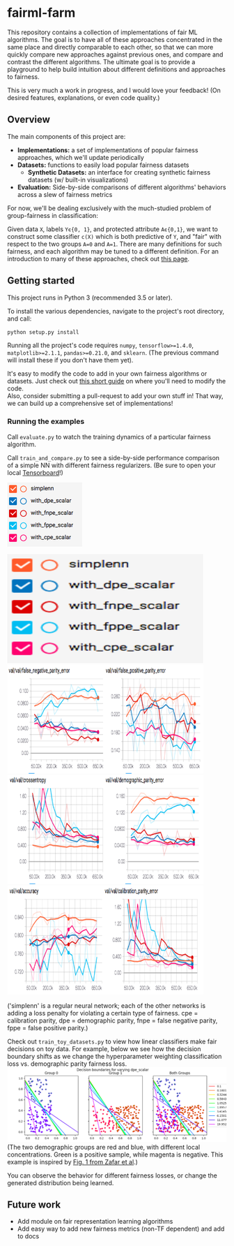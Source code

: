 # fairml-farm
This repository contains a collection of implementations of fair ML algorithms.
The goal is to have all of these approaches concentrated in the same place and directly comparable to each other, so that we can more quickly compare new approaches against previous ones, and compare and contrast the different algorithms.
The ultimate goal is to provide a playground to help build intuition about different definitions and approaches to fairness.

This is very much a work in progress, and I would love your feedback!
 (On desired features, explanations, or even code quality.)

## Overview
The main components of this project are:

* **Implementations:** a set of implementations of popular fairness approaches, which we'll update periodically
* **Datasets:** functions to easily load popular fairness datasets
	* **Synthetic Datasets:** an interface for creating synthetic fairness datasets (w/ built-in visualizations)
* **Evaluation:** Side-by-side comparisons of different algorithms' behaviors across a slew of fairness metrics

For now, we'll be dealing exclusively with the much-studied problem of group-fairness in classification:

Given data `X`, labels `Yϵ{0, 1}`, and protected attribute `Aϵ{0,1}`, we want to construct some classifier `c(X)` which is both predictive of `Y`, and "fair" with respect to the two groups `A=0` and `A=1`.
 There are many definitions for such fairness, and each algorithm may be tuned to a different definition.
For an introduction to many of these approaches, check out [this page](https://speak-statistics-to-power.github.io/fairness/).

## Getting started

This project runs in Python 3 (recommended 3.5 or later).

To install the various dependencies, navigate to the project's root directory, and call:
```bash
python setup.py install
```
Running all the project's code requires
 `numpy`, `tensorflow>=1.4.0`, `matplotlib>=2.1.1`, `pandas>=0.21.0`, and `sklearn`.
 (The previous command will install these if you don't have them yet).

It's easy to modify the code to add in your own fairness algorithms or datasets.
Just check out [this short guide](how_to_add.md) on where you'll need to modify the code.  
Also, consider submitting a pull-request to add your own stuff in!
 That way, we can build up a comprehensive set of implementations!

### Running the examples

Call `evaluate.py` to watch the training dynamics of a particular fairness algorithm.

Call `train_and_compare.py` to see a side-by-side performance comparison
 of a simple NN with different fairness regularizers. (Be sure to open your local
 [Tensorboard](http://0.0.0.0:6006/)!)

![legend](/results/paritynn_tensorboardlegend.png)

<img src="/results/paritynn_tensorboardlegend.png" height="250" width="450" >
<img src="/results/paritynn_tensorboard1.png" height="250" width="450" >
<img src="/results/paritynn_tensorboard2.png" height="250" width="450" >
<img src="/results/paritynn_tensorboard3.png" height="250" width="450" >

('simplenn' is a regular neural network; each of the other networks is adding a loss penalty for violating a certain type of fairness.
cpe = calibration parity, dpe = demographic parity, fnpe = false negative parity, fppe = false positive parity.)

Check out `train_toy_datasets.py` to view how linear classifiers make fair decisions on toy data.
For example, below we see how the decision boundary shifts as we change the hyperparameter weighting classification loss vs. demographic parity fairness loss.
![Results of changing demographic parity error scalar](results/toy_decision_varying_dpe.png)
(The two demographic groups are red and blue, with different local concentrations. Green is a positive sample, while magenta is negative.
 This example is inspired by [Fig. 1 from Zafar et al](https://people.mpi-sws.org/~mzafar/papers/preferential_fairness_nips2017.pdf#page=2).)

You can observe the behavior for different fairness losses, or change the generated distribution being learned.

## Future work
* Add module on fair representation learning algorithms
* Add easy way to add new fairness metrics (non-TF dependent) and add to docs

